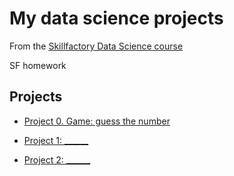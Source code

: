 # My data science projects
From the [Skillfactory Data Science course](https://skillfactory.ru/data-scientist)

SF homework

## Projects

* [Project 0. Game: guess the number](https://github.com/Ctanicla8/sf_data_science/tree/main/project_0)

* [Project 1: ______](________)
* [Project 2: ______](________)
